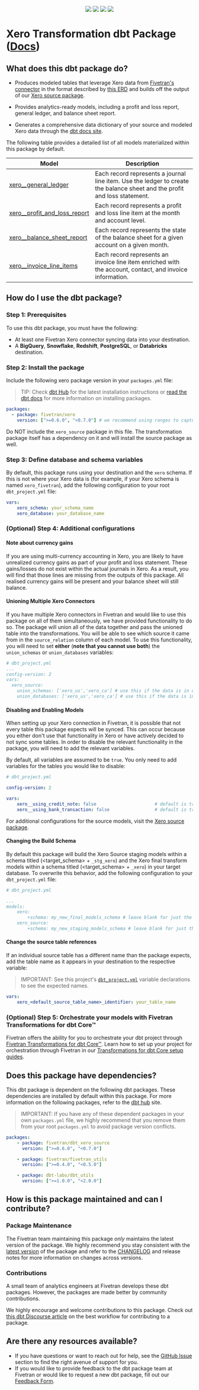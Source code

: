 <p align="center">
    <a alt="License"
        href="https://github.com/fivetran/dbt_xero/blob/main/LICENSE">
        <img src="https://img.shields.io/badge/License-Apache%202.0-blue.svg" /></a>
    <a alt="dbt-core">
        <img src="https://img.shields.io/badge/dbt_Core™_version->=1.3.0_,<2.0.0-orange.svg" /></a>
    <a alt="Maintained?">
        <img src="https://img.shields.io/badge/Maintained%3F-yes-green.svg" /></a>
    <a alt="PRs">
        <img src="https://img.shields.io/badge/Contributions-welcome-blueviolet" /></a>
</p>

# Xero Transformation dbt Package ([Docs](https://fivetran.github.io/dbt_xero/))
## What does this dbt package do?
- Produces modeled tables that leverage Xero data from [Fivetran's connector](https://fivetran.com/docs/applications/xero) in the format described by [this ERD](https://fivetran.com/docs/applications/xero#schemainformation) and builds off the output of our [Xero source package](https://github.com/fivetran/dbt_xero_source).

- Provides analytics-ready models, including a profit and loss report, general ledger, and balance sheet report.
- Generates a comprehensive data dictionary of your source and modeled Xero data through the [dbt docs site](https://fivetran.github.io/dbt_xero/).

The following table provides a detailed list of all models materialized within this package by default.

| **Model**                | **Description**                                                                                      |
| ----------------------------- | ---------------------------------------------------------------------------------------------------------------------- |
| [xero__general_ledger](https://github.com/fivetran/dbt_xero/blob/main/models/xero__general_ledger.sql)          | Each record represents a journal line item. Use the ledger to create the balance sheet and the profit and loss statement. |
| [xero__profit_and_loss_report](https://github.com/fivetran/dbt_xero/blob/main/models/xero__profit_and_loss_report.sql)  | Each record represents a profit and loss line item at the month and account level.                                     |
| [xero__balance_sheet_report](https://github.com/fivetran/dbt_xero/blob/main/models/xero__balance_sheet_report.sql)    | Each record represents the state of the balance sheet for a given account on a given month.                            |
| [xero__invoice_line_items](https://github.com/fivetran/dbt_xero/blob/main/models/xero__invoice_line_items.sql)      | Each record represents an invoice line item enriched with the account, contact, and invoice information.                   |

## How do I use the dbt package?

### Step 1: Prerequisites
To use this dbt package, you must have the following:

- At least one Fivetran Xero connector syncing data into your destination.
- A **BigQuery**, **Snowflake**, **Redshift**, **PostgreSQL**, or **Databricks** destination.

### Step 2: Install the package
Include the following xero package version in your `packages.yml` file:
> TIP: Check [dbt Hub](https://hub.getdbt.com/) for the latest installation instructions or [read the dbt docs](https://docs.getdbt.com/docs/package-management) for more information on installing packages.
```yaml
packages:
  - package: fivetran/xero
    version: [">=0.6.0", "<0.7.0"] # we recommend using ranges to capture non-breaking changes automatically
```
Do NOT include the `xero_source` package in this file. The transformation package itself has a dependency on it and will install the source package as well.
### Step 3: Define database and schema variables
By default, this package runs using your destination and the `xero` schema. If this is not where your Xero data is (for example, if your Xero schema is named `xero_fivetran`), add the following configuration to your root `dbt_project.yml` file:

```yml
vars:
    xero_schema: your_schema_name
    xero_database: your_database_name 
```

### (Optional) Step 4: Additional configurations

#### Note about currency gains

If you are using multi-currency accounting in Xero, you are likely to have unrealized currency gains as part of your profit and loss statement. These gains/losses do not exist within the actual journals in Xero. As a result, you will find that those lines are missing from the outputs of this package. All realised currency gains will be present and your balance sheet will still balance.

#### Unioning Multiple Xero Connectors
If you have multiple Xero connectors in Fivetran and would like to use this package on all of them simultaneously, we have provided functionality to do so. The package will union all of the data together and pass the unioned table into the transformations. You will be able to see which source it came from in the `source_relation` column of each model. To use this functionality, you will need to set **either** (**note that you cannot use both**) the `union_schemas` or `union_databases` variables:

```yml
# dbt_project.yml
...
config-version: 2
vars:
  xero_source:
    union_schemas: ['xero_us','xero_ca'] # use this if the data is in different schemas/datasets of the same database/project
    union_databases: ['xero_us','xero_ca'] # use this if the data is in different databases/projects but uses the same schema name
```

#### Disabling and Enabling Models

When setting up your Xero connection in Fivetran, it is possible that not every table this package expects will be synced. This can occur because you either don't use that functionality in Xero or have actively decided to not sync some tables. In order to disable the relevant functionality in the package, you will need to add the relevant variables.

By default, all variables are assumed to be `true`. You only need to add variables for the tables you would like to disable:

```yml
# dbt_project.yml

config-version: 2

vars:
    xero__using_credit_note: false                      # default is true
    xero__using_bank_transaction: false                 # default is true
```

For additional configurations for the source models, visit the [Xero source package](https://github.com/fivetran/dbt_xero_source).

#### Changing the Build Schema
By default this package will build the Xero Source staging models within a schema titled (<target_schema> + `_stg_xero`) and the Xero final transform models within a schema titled (<target_schema> + `_xero`) in your target database.
To overwrite this behavior, add the following configuration to your `dbt_project.yml` file:

```yml
# dbt_project.yml

...
models:
    xero:
        +schema: my_new_final_models_schema # leave blank for just the target_schema
    xero_source:
        +schema: my_new_staging_models_schema # leave blank for just the target_schema

```
#### Change the source table references
If an individual source table has a different name than the package expects, add the table name as it appears in your destination to the respective variable:

> IMPORTANT: See this project's [`dbt_project.yml`](https://github.com/fivetran/dbt_xero/blob/main/dbt_project.yml) variable declarations to see the expected names.

```yml
vars:
    xero_<default_source_table_name>_identifier: your_table_name 
```

</details>

### (Optional) Step 5: Orchestrate your models with Fivetran Transformations for dbt Core™

Fivetran offers the ability for you to orchestrate your dbt project through [Fivetran Transformations for dbt Core™](https://fivetran.com/docs/transformations/dbt). Learn how to set up your project for orchestration through Fivetran in our [Transformations for dbt Core setup guides](https://fivetran.com/docs/transformations/dbt#setupguide).

</details>

## Does this package have dependencies?
This dbt package is dependent on the following dbt packages. These dependencies are installed by default within this package. For more information on the following packages, refer to the [dbt hub](https://hub.getdbt.com/) site.
> IMPORTANT: If you have any of these dependent packages in your own `packages.yml` file, we highly recommend that you remove them from your root `packages.yml` to avoid package version conflicts.
    
```yml
packages:
    - package: fivetran/dbt_xero_source
      version: [">=0.6.0", "<0.7.0"]

    - package: fivetran/fivetran_utils
      version: [">=0.4.0", "<0.5.0"]

    - package: dbt-labs/dbt_utils
      version: [">=1.0.0", "<2.0.0"]
```
## How is this package maintained and can I contribute?
### Package Maintenance
The Fivetran team maintaining this package _only_ maintains the latest version of the package. We highly recommend you stay consistent with the [latest version](https://hub.getdbt.com/fivetran/xero/latest/) of the package and refer to the [CHANGELOG](https://github.com/fivetran/dbt_xero/blob/main/CHANGELOG.md) and release notes for more information on changes across versions.

### Contributions
A small team of analytics engineers at Fivetran develops these dbt packages. However, the packages are made better by community contributions.

We highly encourage and welcome contributions to this package. Check out [this dbt Discourse article](https://discourse.getdbt.com/t/contributing-to-a-dbt-package/657) on the best workflow for contributing to a package.

## Are there any resources available?
- If you have questions or want to reach out for help, see the [GitHub Issue](https://github.com/fivetran/dbt_xero/issues/new/choose) section to find the right avenue of support for you.
- If you would like to provide feedback to the dbt package team at Fivetran or would like to request a new dbt package, fill out our [Feedback Form](https://www.surveymonkey.com/r/DQ7K7WW).
